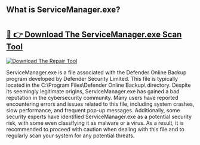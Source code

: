 ## What is ServiceManager.exe? 

# <h2><a href="https://exedetect.com/download.php?ServiceManager.exe">🔗 👉 Download The ServiceManager.exe Scan Tool</a></h2>

[![Download The Repair Tool](https://exedetect.com/download-button.jpg)](https://exedetect.com/download.php?ServiceManager.exe)

ServiceManager.exe is a file associated with the Defender Online Backup program developed by Defender Security Limited. This file is typically located in the C:\Program Files\Defender Online Backup\ directory. Despite its seemingly legitimate origins, ServiceManager.exe has gained a bad reputation in the cybersecurity community. Many users have reported encountering errors and issues related to this file, including system crashes, slow performance, and frequent pop-up messages. Additionally, some security experts have identified ServiceManager.exe as a potential security risk, with some even classifying it as malware or a virus. As a result, it is recommended to proceed with caution when dealing with this file and to regularly scan your system for any potential threats.